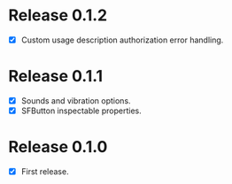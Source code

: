 # Release 0.1.2

- [x] Custom usage description authorization error handling.

# Release 0.1.1

- [x] Sounds and vibration options.
- [x] SFButton inspectable properties.

# Release 0.1.0

- [x] First release.
